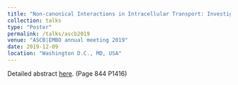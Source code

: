 ```yaml
---
title: "Non‐canonical Interactions in Intracellular Transport: Investigating the Physical Mechanisms of Hitchhiking and Tethering"
collection: talks
type: "Poster"
permalink: /talks/ascb2019
venue: "ASCB|EMBO annual meeting 2019"
date: 2019-12-09
location: "Washington D.C., MD, USA"
---
```


Detailed abstract [here](https://ascb-prod-cdn.literatumonline.com/journals/content/mboc/2019/mboc.2019.30.issue-26/mbc.e19-11-0617/20191205/suppl/2019posterabstracts.pdf?b92b4ad1b4f274c70877518616abb28b5e60edcaa0d0d74615663cb6c98b26ea6fea4c67eff0c60316078c20dc3c6ab3a6092ac5c3398dabfb45952b86f0fc8b7062ac72f1a971ae33702b9044df528e94436c2fa7614fba218582fc0a51afb8c82be845d1a1cc5c7455a8ee8a9d080c0752a5fc652d445153f390efafb34780989a0f4d37f9de922a86a3760bbcac91e200e3391f88dc21). (Page 844 P1416)
